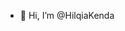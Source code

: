 - 👋 Hi, I’m @HilqiaKenda
  
<!---
HilqiaKenda/HilqiaKenda is a ✨ special ✨ repository because its `README.md` (this file) appears on your GitHub profile.
You can click the Preview link to take a look at your changes.
--->
